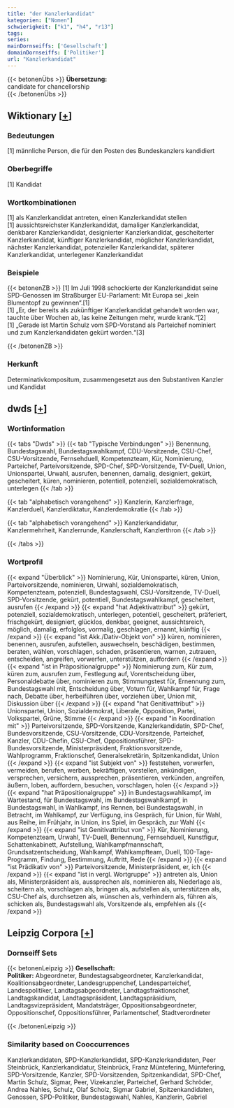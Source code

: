 ```yaml
---
title: "der Kanzlerkandidat"
kategorien: ["Nomen"]
schwierigkeit: ["k1", "h4", "r13"]
tags:
series:
mainDornseiffs: ['Gesellschaft']
domainDornseiffs: ['Politiker']
url: "Kanzlerkandidat"
---
```


{{< betonenÜbs >}}
**Übersetzung:**  
candidate for chancellorship  
{{< /betonenÜbs >}}

## Wiktionary [[+](https://de.wiktionary.org/wiki/Kanzlerkandidat)]

### Bedeutungen
[1] männliche Person, die für den Posten des Bundeskanzlers kandidiert  

### Oberbegriffe
[1] Kandidat  

### Wortkombinationen
[1] als Kanzlerkandidat antreten, einen Kanzlerkandidat stellen  
[1] aussichtsreichster Kanzlerkandidat, damaliger Kanzlerkandidat, denkbarer Kanzlerkandidat, designierter Kanzlerkandidat, gescheiterter Kanzlerkandidat, künftiger Kanzlerkandidat, möglicher Kanzlerkandidat, nächster Kanzlerkandidat, potenzieller Kanzlerkandidat, späterer Kanzlerkandidat, unterlegener Kanzlerkandidat  

### Beispiele
{{< betonenZB >}}
[1] Im Juli 1998 schockierte der Kanzlerkandidat seine SPD-Genossen im Straßburger EU-Parlament: Mit Europa sei „kein Blumentopf zu gewinnen“.[1]  
[1] „Er, der bereits als zukünftiger Kanzlerkandidat gehandelt worden war, tauchte über Wochen ab, las keine Zeitungen mehr, wurde krank.“[2]  
[1] „Gerade ist Martin Schulz vom SPD-Vorstand als Parteichef nominiert und zum Kanzlerkandidaten gekürt worden.“[3]  

{{< /betonenZB >}}
### Herkunft
Determinativkompositum, zusammengesetzt aus den Substantiven Kanzler und Kandidat  



## dwds [[+](https://www.dwds.de/wb/Kanzlerkandidat)]

### Wortinformation
{{< tabs "Dwds" >}}
{{< tab "Typische Verbindungen" >}}
Benennung, Bundestagswahl, Bundestagswahlkampf, CDU-Vorsitzende, CSU-Chef, CSU-Vorsitzende, Fernsehduell, Kompetenzteam, Kür, Nominierung, Parteichef, Parteivorsitzende, SPD-Chef, SPD-Vorsitzende, TV-Duell, Union, Unionspartei, Urwahl, ausrufen, benennen, damalig, designiert, gekürt, gescheitert, küren, nominieren, potentiell, potenziell, sozialdemokratisch, unterlegen
{{< /tab >}}

{{< tab "alphabetisch vorangehend" >}}
Kanzlerin, Kanzlerfrage, Kanzlerduell, Kanzlerdiktatur, Kanzlerdemokratie
{{< /tab >}}

{{< tab "alphabetisch vorangehend" >}}
Kanzlerkandidatur, Kanzlermehrheit, Kanzlerrunde, Kanzlerschaft, Kanzlerthron
{{< /tab >}}

{{< /tabs >}}

### Wortprofil
{{< expand "Überblick" >}} Nominierung, Kür, Unionspartei, küren, Union, Parteivorsitzende, nominieren, Urwahl, sozialdemokratisch, Kompetenzteam, potenziell, Bundestagswahl, CSU-Vorsitzende, TV-Duell, SPD-Vorsitzende, gekürt, potentiell, Bundestagswahlkampf, gescheitert, ausrufen {{< /expand >}}
{{< expand "hat Adjektivattribut" >}} gekürt, potenziell, sozialdemokratisch, unterlegen, potentiell, gescheitert, präferiert, frischgekürt, designiert, glücklos, denkbar, geeignet, aussichtsreich, möglich, damalig, erfolglos, vormalig, geschlagen, ernannt, künftig {{< /expand >}}
{{< expand "ist Akk./Dativ-Objekt von" >}} küren, nominieren, benennen, ausrufen, aufstellen, auswechseln, beschädigen, bestimmen, beraten, wählen, vorschlagen, schaden, präsentieren, warnen, zutrauen, entscheiden, angreifen, vorwerfen, unterstützen, auffordern {{< /expand >}}
{{< expand "ist in Präpositionalgruppe" >}} Nominierung zum, Kür zum, küren zum, ausrufen zum, Festlegung auf, Vorentscheidung über, Personaldebatte über, nominieren zum, Stimmungstest für, Ernennung zum, Bundestagswahl mit, Entscheidung über, Votum für, Wahlkampf für, Frage nach, Debatte über, herbeiführen über, vorziehen über, Union mit, Diskussion über {{< /expand >}}
{{< expand "hat Genitivattribut" >}} Unionspartei, Union, Sozialdemokrat, Liberale, Opposition, Partei, Volkspartei, Grüne, Stimme {{< /expand >}}
{{< expand "in Koordination mit" >}} Parteivorsitzende, SPD-Vorsitzende, Kanzlerkandidatin, SPD-Chef, Bundesvorsitzende, CSU-Vorsitzende, CDU-Vorsitzende, Parteichef, Kanzler, CDU-Chefin, CSU-Chef, Oppositionsführer, SPD-Bundesvorsitzende, Ministerpräsident, Fraktionsvorsitzende, Wahlprogramm, Fraktionschef, Generalsekretärin, Spitzenkandidat, Union {{< /expand >}}
{{< expand "ist Subjekt von" >}} feststehen, vorwerfen, vermeiden, berufen, werben, bekräftigen, vorstellen, ankündigen, versprechen, versichern, aussprechen, präsentieren, verkünden, angreifen, äußern, loben, auffordern, besuchen, vorschlagen, holen {{< /expand >}}
{{< expand "hat Präpositionalgruppe" >}} in Bundestagswahlkampf, im Wartestand, für Bundestagswahl, im Bundestagswahlkampf, in Bundestagswahl, in Wahlkampf, ins Rennen, bei Bundestagswahl, in Betracht, im Wahlkampf, zur Verfügung, ins Gespräch, für Union, für Wahl, aus Reihe, im Frühjahr, in Union, ins Spiel, im Gespräch, zur Wahl {{< /expand >}}
{{< expand "ist Genitivattribut von" >}} Kür, Nominierung, Kompetenzteam, Urwahl, TV-Duell, Benennung, Fernsehduell, Kunstfigur, Schattenkabinett, Aufstellung, Wahlkampfmannschaft, Grundsatzentscheidung, Wahlkampf, Wahlkampfteam, Duell, 100-Tage-Programm, Findung, Bestimmung, Auftritt, Rede {{< /expand >}}
{{< expand "ist Prädikativ von" >}} Parteivorsitzende, Ministerpräsident, er, ich {{< /expand >}}
{{< expand "ist in vergl. Wortgruppe" >}} antreten als, Union als, Ministerpräsident als, aussprechen als, nominieren als, Niederlage als, scheitern als, vorschlagen als, bringen als, aufstellen als, unterstützen als, CSU-Chef als, durchsetzen als, wünschen als, verhindern als, führen als, schicken als, Bundestagswahl als, Vorsitzende als, empfehlen als {{< /expand >}}

## Leipzig Corpora [[+](https://corpora.uni-leipzig.de/en/res?word=Kanzlerkandidat&corpusId=deu_newscrawl-public_2018)]

### Dornseiff Sets
{{< betonenLeipzig >}}
**Gesellschaft:**  
**Politiker:** Abgeordneter, Bundestagsabgeordneter, Kanzlerkandidat, Koalitionsabgeordneter, Landesgruppenchef, Landesparteichef, Landespolitiker, Landtagsabgeordneter, Landtagsfraktionschef, Landtagskandidat, Landtagspräsident, Landtagspräsidium, Landtagsvizepräsident, Mandatsträger, Oppositionsabgeordneter, Oppositionschef, Oppositionsführer, Parlamentschef, Stadtverordneter  

{{< /betonenLeipzig >}}

### Similarity based on Cooccurrences
Kanzlerkandidaten, SPD-Kanzlerkandidat, SPD-Kanzlerkandidaten, Peer Steinbrück, Kanzlerkandidatur, Steinbrück, Franz Müntefering, Müntefering, SPD-Vorsitzende, Kanzler, SPD-Vorsitzenden, Spitzenkandidat, SPD-Chef, Martin Schulz, Sigmar, Peer, Vizekanzler, Parteichef, Gerhard Schröder, Andrea Nahles, Schulz, Olaf Scholz, Sigmar Gabriel, Spitzenkandidaten, Genossen, SPD-Politiker, Bundestagswahl, Nahles, Kanzlerin, Gabriel


